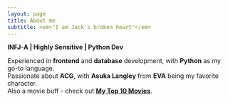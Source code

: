 ```yaml
---
layout: page
title: About me
subtitle: <em>"I am Jack's broken heart"</em>
---
```


**INFJ-A \| Highly Sensitive \| Python Dev**

Experienced in **frontend** and **database** development, with **Python** as my go-to language.  
Passionate about **ACG**, with **Asuka Langley** from **EVA** being my favorite character.  
Also a movie buff - check out [**My Top 10 Movies**](https://www.douban.com/doulist/149957537/).
